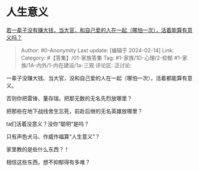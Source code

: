 # 人生意义
[若一辈子没有赚大钱，当大官，和自己爱的人在一起（哪怕一次），活着能算有意义吗？](https://www.zhihu.com/question/24561532/answer/3395220875)

> Author: #0-Anonymity
> Last update: [编辑于 2024-02-14]
> Link:
> Category: #【答集】/01-家族答集 
> Tag: #1-家族/1D-心理/2-抑郁 #1-家族/1A-内外/1-内在建设/1a-三观 
> 评论区:
> 泛讨论:

一辈子没赚大钱、当大官，没和自己爱的人在一起（哪怕一次），活着都能算有意义。

否则你把雷锋、董存瑞，把那无数的无名先烈放哪里？

把那些在地下战线舍生忘死，前赴后继的无名英雄放哪里？

ta们活着没意义？没你“聪明”是吗？

只有声色犬马、作威作福算“人生意义”？

家里教的是些什么东西？！

相信这些东西，想不抑郁得有多难？